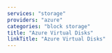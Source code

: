 ```yaml
---
services: "storage"
providers: "azure"
categories: "block storage"
title: "Azure Virtual Disks"
linkTitle: "Azure Virtual Disks"
---
```


